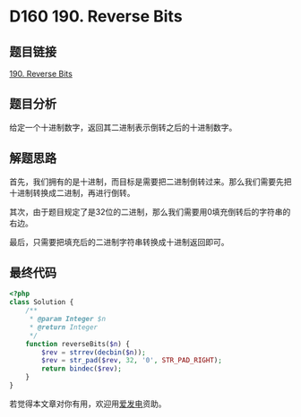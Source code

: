 # D160 190. Reverse Bits

## 题目链接

[190. Reverse Bits](https://leetcode.com/problems/reverse-bits/)

## 题目分析

给定一个十进制数字，返回其二进制表示倒转之后的十进制数字。

## 解题思路

首先，我们拥有的是十进制，而目标是需要把二进制倒转过来。那么我们需要先把十进制转换成二进制，再进行倒转。

其次，由于题目规定了是32位的二进制，那么我们需要用0填充倒转后的字符串的右边。

最后，只需要把填充后的二进制字符串转换成十进制返回即可。

## 最终代码

```php
<?php
class Solution {
    /**
     * @param Integer $n
     * @return Integer
     */
    function reverseBits($n) {
        $rev = strrev(decbin($n));
        $rev = str_pad($rev, 32, '0', STR_PAD_RIGHT);
        return bindec($rev);
    }
}
```

若觉得本文章对你有用，欢迎用[爱发电](https://afdian.net/@skys215)资助。

